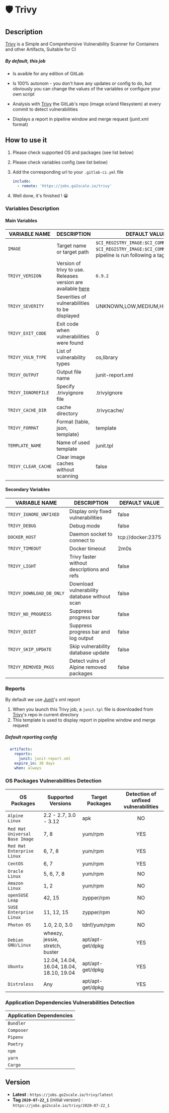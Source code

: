 # 🛡️ Trivy

## Description

[Trivy](https://github.com/aquasecurity/trivy) is a Simple and Comprehensive Vulnerability Scanner for Containers and other Artifacts, Suitable for CI

##### By default, this job

 - Is avaible for any edition of GitLab

 - Is 100% autonom - you don't have any updates or config to do, but obviously you can change the values of the variables or configure your own script

 - Analysis with [Trivy](https://github.com/aquasecurity/trivy) the GitLab's repo (image or/and filesystem) at every commit to detect vulnerabilities

 - Displays a report in pipeline window and merge request (junit.xml format)


## How to use it

 1. Please check supported OS and packages (see list below)
 2. Please check variables config (see list below)
 3. Add the corresponding url to your `.gitlab-ci.yml` file

    ```yaml
    include:
      - remote: 'https://jobs.go2scale.io/trivy'
    ```

4. Well done, it's finished ! 😀


### Variables Description


#### Main Variables

| VARIABLE NAME | DESCRIPTION | DEFAULT VALUE |
| ------------- | ----------- | ------------- |
| `IMAGE` | Target name or target path | `$CI_REGISTRY_IMAGE:$CI_COMMIT_SHA` or `$CI_REGISTRY_IMAGE:$CI_COMMIT_TAG` if the pipeline is run following a tag creation |
| `TRIVY_VERSION` | Version of trivy to use. Releases version are available [here](https://github.com/aquasecurity/trivy/releases) | `0.9.2` |
| `TRIVY_SEVERITY` | Severities of vulnerabilities to be displayed | UNKNOWN,LOW,MEDIUM,HIGH,CRITICAL |
| `TRIVY_EXIT_CODE` | Exit code when vulnerabilities were found | 0 |
| `TRIVY_VULN_TYPE` | List of vulnerability types | os,library |
| `TRIVY_OUTPUT` | Output file name | junit-report.xml |
| `TRIVY_IGNOREFILE` | Specify .trivyignore file | .trivyignore |
| `TRIVY_CACHE_DIR` | cache directory | .trivycache/
| `TRIVY_FORMAT` | Format (table, json, template) | template |
| `TEMPLATE_NAME` | Name of used template | junit.tpl |
| `TRIVY_CLEAR_CACHE` | Clear image caches without scanning | false |


#### Secondary Variables

| VARIABLE NAME | DESCRIPTION | DEFAULT VALUE |
| ------------- | ----------- | ------------- |
| `TRIVY_IGNORE_UNFIXED` | Display only fixed vulnerabilities | false |
| `TRIVY_DEBUG` | Debug mode | false |
| `DOCKER_HOST` | Daemon socket to connect to | tcp://docker:2375 |
| `TRIVY_TIMEOUT` | Docker timeout | 2m0s |
| `TRIVY_LIGHT` | Trivy faster without descriptions and refs | false |
| `TRIVY_DOWNLOAD_DB_ONLY` | Download vulnerability database without scan | false |
| `TRIVY_NO_PROGRESS` | Suppress progress bar | false |
| `TRIVY_QUIET` | Suppress progress bar and log output | false |
| `TRIVY_SKIP_UPDATE` | Skip vulnerability database update | false |
| `TRIVY_REMOVED_PKGS` | Detect vulns of Alpine removed packages | false |


### Reports

By default we use [Junit](https://junit.org/junit5/)'s xml report

1. When you launch this Trivy job, a `junit.tpl` file is downloaded from [Trivy](https://github.com/aquasecurity/trivy)'s repo in current directory
2. This template is used to display report in pipeline window and merge request

##### Default reporting config

```yaml
  artifacts:
    reports:
      junit: junit-report.xml
    expire_in: 30 days
    when: always
```


### OS Packages Vulnerabilities Detection

| OS Packages                  | Supported Versions                       | Target Packages               | Detection of unfixed vulnerabilities |
| ---------------------------- | ---------------------------------------- | ----------------------------- | :----------------------------------: |
| `Alpine Linux`                | 2.2 - 2.7, 3.0 - 3.12                    |   apk                         |                  NO                  |
| `Red Hat Universal Base Image` | 7, 8                                     |   yum/rpm                     |                 YES                  |
| `Red Hat Enterprise Linux`     | 6, 7, 8                                  |   yum/rpm                     |                 YES                  |
| `CentOS`                       | 6, 7                                     |   yum/rpm                     |                 YES                  |
| `Oracle Linux`                 | 5, 6, 7, 8                               |   yum/rpm                     |                  NO                  |
| `Amazon Linux`                 | 1, 2                                     |   yum/rpm                     |                  NO                  |
| `openSUSE Leap`                | 42, 15                                   |   zypper/rpm                  |                  NO                  |
| `SUSE Enterprise Linux`       | 11, 12, 15                               |   zypper/rpm                  |                  NO                  |
| `Photon OS`                    | 1.0, 2.0, 3.0                            |   tdnf/yum/rpm                |                  NO                  |
| `Debian GNU/Linux`             | wheezy, jessie, stretch, buster          |   apt/apt-get/dpkg            |                 YES                  |
| `Ubuntu`                       | 12.04, 14.04, 16.04, 18.04, 18.10, 19.04 |   apt/apt-get/dpkg            |                 YES                  |
| `Distroless`                   | Any                                      |   apt/apt-get/dpkg            |                 YES                  |


### Application Dependencies Vulnerabilities Detection

| Application Dependencies |
|--------------------------|
| `Bundler`                  |
| `Composer`                 |
| `Pipenv`                   |
| `Poetry`                   |
| `npm`                      |
| `yarn`                     |
| `Cargo`                    |


## Version

* **Latest** : `https://jobs.go2scale.io/trivy/latest`
* **Tag `2020-07-22_1`** (initial version) : `https://jobs.go2scale.io/trivy/2020-07-22_1`
